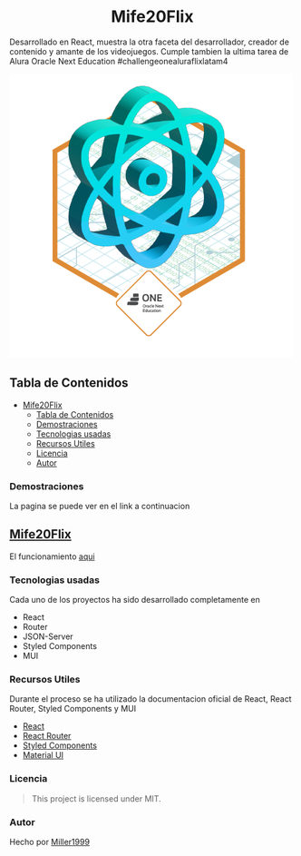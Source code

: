 
<h1 align="center" id="title"> Mife20Flix </h1>
Desarrollado en React, muestra la otra faceta del desarrollador, creador de contenido y amante de los videojuegos. Cumple tambien la ultima tarea de Alura Oracle Next Education
#challengeonealuraflixlatam4

![Image text](https://github.com/Miller1999/mife20flix/blob/main/cms_files_10224_1673889702Prancheta_7.png)
## Tabla de Contenidos
- [Mife20Flix](#title)
  - [Tabla de Contenidos](#tabla-de-contenidos)
  - [Demostraciones](#demostraciones)
  - [Tecnologias usadas](#tecnologias-usadas)
  - [Recursos Utiles](#recursos-utiles)
  - [Licencia](#licencia)
  - [Autor](#autor)
### Demostraciones
La pagina se puede ver en el link a continuacion
## [Mife20Flix](https://mife20flix.vercel.app/) 
El funcionamiento [aqui](#)
### Tecnologias usadas
Cada uno de los proyectos ha sido desarrollado completamente en 
- React
- Router
- JSON-Server
- Styled Components
- MUI
### Recursos Utiles
Durante el proceso se ha utilizado la documentacion oficial de React, React Router, Styled Components y MUI
- [React](https://mife20flix.vercel.app/)
- [React Router](https://reactrouter.com/en/main)
- [Styled Components](https://styled-components.com/docs)
- [Material UI](https://mui.com/material-ui/getting-started/overview/)
### Licencia
> This project is licensed under MIT.
### Autor
Hecho por [Miller1999](https://github.com/Miller1999)
